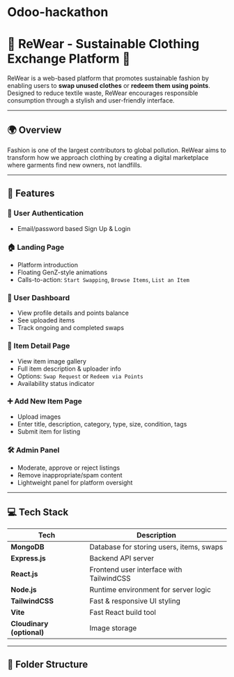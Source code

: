# Odoo-hackathon
# 👚 ReWear - Sustainable Clothing Exchange Platform 🌱

ReWear is a web-based platform that promotes sustainable fashion by enabling users to **swap unused clothes** or **redeem them using points**. Designed to reduce textile waste, ReWear encourages responsible consumption through a stylish and user-friendly interface.

---

## 🌍 Overview

Fashion is one of the largest contributors to global pollution. ReWear aims to transform how we approach clothing by creating a digital marketplace where garments find new owners, not landfills.

---

## 🚀 Features

### 🔐 User Authentication
- Email/password based Sign Up & Login

### 🏠 Landing Page
- Platform introduction
- Floating GenZ-style animations
- Calls-to-action: `Start Swapping`, `Browse Items`, `List an Item`

### 🧑 User Dashboard
- View profile details and points balance
- See uploaded items
- Track ongoing and completed swaps

### 👕 Item Detail Page
- View item image gallery
- Full item description & uploader info
- Options: `Swap Request` or `Redeem via Points`
- Availability status indicator

### ➕ Add New Item Page
- Upload images
- Enter title, description, category, type, size, condition, tags
- Submit item for listing

### 🛠 Admin Panel
- Moderate, approve or reject listings
- Remove inappropriate/spam content
- Lightweight panel for platform oversight

---

## 💻 Tech Stack

| Tech         | Description                              |
|--------------|------------------------------------------|
| **MongoDB**  | Database for storing users, items, swaps |
| **Express.js** | Backend API server                     |
| **React.js** | Frontend user interface with TailwindCSS |
| **Node.js**  | Runtime environment for server logic     |
| **TailwindCSS** | Fast & responsive UI styling         |
| **Vite**     | Fast React build tool                    |
| **Cloudinary (optional)** | Image storage               |

---

## 📁 Folder Structure

